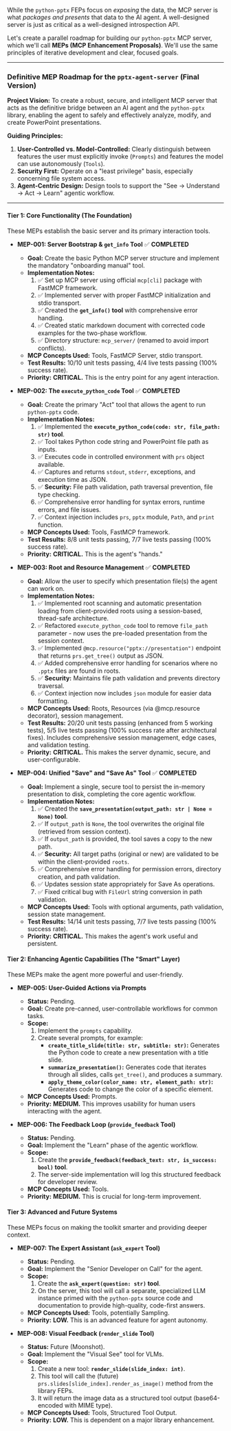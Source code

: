 While the `python-pptx` FEPs focus on *exposing* the data, the MCP server is what *packages and presents* that data to the AI agent. A well-designed server is just as critical as a well-designed introspection API.

Let's create a parallel roadmap for building our `python-pptx` MCP server, which we'll call **MEPs (MCP Enhancement Proposals)**. We'll use the same principles of iterative development and clear, focused goals.

---

### **Definitive MEP Roadmap for the `pptx-agent-server` (Final Version)**

**Project Vision:** To create a robust, secure, and intelligent MCP server that acts as the definitive bridge between an AI agent and the `python-pptx` library, enabling the agent to safely and effectively analyze, modify, and create PowerPoint presentations.

**Guiding Principles:**
1.  **User-Controlled vs. Model-Controlled:** Clearly distinguish between features the user must explicitly invoke (`Prompts`) and features the model can use autonomously (`Tools`).
2.  **Security First:** Operate on a "least privilege" basis, especially concerning file system access.
3.  **Agent-Centric Design:** Design tools to support the "See -> Understand -> Act -> Learn" agentic workflow.

---

#### **Tier 1: Core Functionality (The Foundation)**

These MEPs establish the basic server and its primary interaction tools.

*   **MEP-001: Server Bootstrap & `get_info` Tool** ✅ **COMPLETED**
    *   **Goal:** Create the basic Python MCP server structure and implement the mandatory "onboarding manual" tool.
    *   **Implementation Notes:**
        1.  ✅ Set up MCP server using official `mcp[cli]` package with FastMCP framework.
        2.  ✅ Implemented server with proper FastMCP initialization and stdio transport.
        3.  ✅ Created the **`get_info()` tool** with comprehensive error handling.
        4.  ✅ Created static markdown document with corrected code examples for the two-phase workflow.
        5.  ✅ Directory structure: `mcp_server/` (renamed to avoid import conflicts).
    *   **MCP Concepts Used:** Tools, FastMCP Server, stdio transport.
    *   **Test Results:** 10/10 unit tests passing, 4/4 live tests passing (100% success rate).
    *   **Priority:** **CRITICAL.** This is the entry point for any agent interaction.

*   **MEP-002: The `execute_python_code` Tool** ✅ **COMPLETED**
    *   **Goal:** Create the primary "Act" tool that allows the agent to run `python-pptx` code.
    *   **Implementation Notes:**
        1.  ✅ Implemented the **`execute_python_code(code: str, file_path: str)` tool**.
        2.  ✅ Tool takes Python code string and PowerPoint file path as inputs.
        3.  ✅ Executes code in controlled environment with `prs` object available.
        4.  ✅ Captures and returns `stdout`, `stderr`, exceptions, and execution time as JSON.
        5.  ✅ **Security:** File path validation, path traversal prevention, file type checking.
        6.  ✅ Comprehensive error handling for syntax errors, runtime errors, and file issues.
        7.  ✅ Context injection includes `prs`, `pptx` module, `Path`, and `print` function.
    *   **MCP Concepts Used:** Tools, FastMCP framework.
    *   **Test Results:** 8/8 unit tests passing, 7/7 live tests passing (100% success rate).
    *   **Priority:** **CRITICAL.** This is the agent's "hands."

*   **MEP-003: Root and Resource Management** ✅ **COMPLETED**
    *   **Goal:** Allow the user to specify which presentation file(s) the agent can work on.
    *   **Implementation Notes:**
        1.  ✅ Implemented root scanning and automatic presentation loading from client-provided roots using a session-based, thread-safe architecture.
        2.  ✅ Refactored `execute_python_code` tool to remove `file_path` parameter - now uses the pre-loaded presentation from the session context.
        3.  ✅ Implemented `@mcp.resource("pptx://presentation")` endpoint that returns `prs.get_tree()` output as JSON.
        4.  ✅ Added comprehensive error handling for scenarios where no `.pptx` files are found in roots.
        5.  ✅ **Security:** Maintains file path validation and prevents directory traversal.
        6.  ✅ Context injection now includes `json` module for easier data formatting.
    *   **MCP Concepts Used:** Roots, Resources (via @mcp.resource decorator), session management.
    *   **Test Results:** 20/20 unit tests passing (enhanced from 5 working tests), 5/5 live tests passing (100% success rate after architectural fixes). Includes comprehensive session management, edge cases, and validation testing.
    *   **Priority:** **CRITICAL.** This makes the server dynamic, secure, and user-configurable.

*   **MEP-004: Unified "Save" and "Save As" Tool** ✅ **COMPLETED**
    *   **Goal:** Implement a single, secure tool to persist the in-memory presentation to disk, completing the core agentic workflow.
    *   **Implementation Notes:**
        1.  ✅ Created the **`save_presentation(output_path: str | None = None)` tool**.
        2.  ✅ If `output_path` is `None`, the tool overwrites the original file (retrieved from session context).
        3.  ✅ If `output_path` is provided, the tool saves a copy to the new path.
        4.  ✅ **Security:** All target paths (original or new) are validated to be within the client-provided `roots`.
        5.  ✅ Comprehensive error handling for permission errors, directory creation, and path validation.
        6.  ✅ Updates session state appropriately for Save As operations.
        7.  ✅ Fixed critical bug with `FileUrl` string conversion in path validation.
    *   **MCP Concepts Used:** Tools with optional arguments, path validation, session state management.
    *   **Test Results:** 14/14 unit tests passing, 7/7 live tests passing (100% success rate).
    *   **Priority:** **CRITICAL.** This makes the agent's work useful and persistent.

#### **Tier 2: Enhancing Agentic Capabilities (The "Smart" Layer)**

These MEPs make the agent more powerful and user-friendly.

*   **MEP-005: User-Guided Actions via Prompts**
    *   **Status:** Pending.
    *   **Goal:** Create pre-canned, user-controllable workflows for common tasks.
    *   **Scope:**
        1.  Implement the `prompts` capability.
        2.  Create several prompts, for example:
            *   **`create_title_slide(title: str, subtitle: str)`:** Generates the Python code to create a new presentation with a title slide.
            *   **`summarize_presentation()`:** Generates code that iterates through all slides, calls `get_tree()`, and produces a summary.
            *   **`apply_theme_color(color_name: str, element_path: str)`:** Generates code to change the color of a specific element.
    *   **MCP Concepts Used:** Prompts.
    *   **Priority:** **MEDIUM.** This improves usability for human users interacting with the agent.

*   **MEP-006: The Feedback Loop (`provide_feedback` Tool)**
    *   **Status:** Pending.
    *   **Goal:** Implement the "Learn" phase of the agentic workflow.
    *   **Scope:**
        1.  Create the **`provide_feedback(feedback_text: str, is_success: bool)` tool**.
        2.  The server-side implementation will log this structured feedback for developer review.
    *   **MCP Concepts Used:** Tools.
    *   **Priority:** **MEDIUM.** This is crucial for long-term improvement.

#### **Tier 3: Advanced and Future Systems**

These MEPs focus on making the toolkit smarter and providing deeper context.

*   **MEP-007: The Expert Assistant (`ask_expert` Tool)**
    *   **Status:** Pending.
    *   **Goal:** Implement the "Senior Developer on Call" for the agent.
    *   **Scope:**
        1.  Create the **`ask_expert(question: str)` tool**.
        2.  On the server, this tool will call a separate, specialized LLM instance primed with the `python-pptx` source code and documentation to provide high-quality, code-first answers.
    *   **MCP Concepts Used:** Tools, potentially Sampling.
    *   **Priority:** **LOW.** This is an advanced feature for agent autonomy.

*   **MEP-008: Visual Feedback (`render_slide` Tool)**
    *   **Status:** Future (Moonshot).
    *   **Goal:** Implement the "Visual See" tool for VLMs.
    *   **Scope:**
        1.  Create a new tool: **`render_slide(slide_index: int)`**.
        2.  This tool will call the (future) `prs.slides[slide_index].render_as_image()` method from the library FEPs.
        3.  It will return the image data as a structured tool output (base64-encoded with MIME type).
    *   **MCP Concepts Used:** Tools, Structured Tool Output.
    *   **Priority:** **LOW.** This is dependent on a major library enhancement.